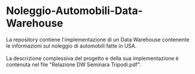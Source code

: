 # Noleggio-Automobili-Data-Warehouse
<p1>
La repository contiene l'implementazione di un Data Warehouse contenente le informazioni sul noleggio di automobili fatte in USA.
</p1>
<br>
<br>
<p2>
La descrizione complessiva del progetto e della sua implementazione è contenuta nel file "Relazione DW Seminara Tripodi.pdf".
</p2>
